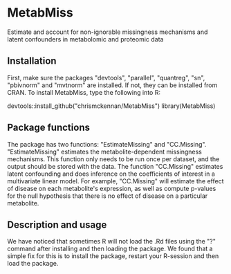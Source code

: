 # MetabMiss
Estimate and account for non-ignorable missingness mechanisms and latent confounders in metabolomic and proteomic data

## Installation
First, make sure the packages "devtools", "parallel", "quantreg", "sn", "pbivnorm" and "mvtnorm" are installed. If not, they can be installed from CRAN. To install MetabMiss, type the following into R:

devtools::install_github("chrismckennan/MetabMiss")
library(MetabMiss)

## Package functions
The package has two functions: "EstimateMissing" and "CC.Missing". "EstimateMissing" estimates the metabolite-dependent missingness mechanisms. This function only needs to be run once per dataset, and the output should be stored with the data. The function "CC.Missing" estimates latent confounding and does inference on the coefficients of interest in a multivariate linear model. For example, "CC.Missing" will estimate the effect of disease on each metabolite's expression, as well as compute p-values for the null hypothesis that there is no effect of disease on a particular metabolite.  

## Description and usage
We have noticed that sometimes R will not load the .Rd files using the "?" command after installing and then loading the package. We found that a simple fix for this is to install the package, restart your R-session and then load the package.
